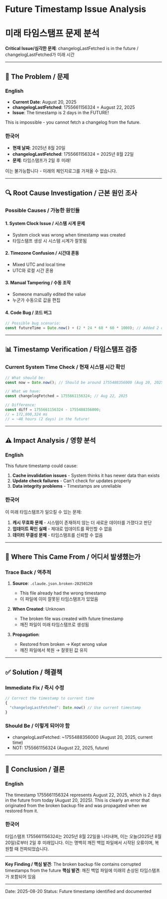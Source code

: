 # Future Timestamp Issue Analysis
# 미래 타임스탬프 문제 분석

**Critical Issue/심각한 문제**: changelogLastFetched is in the future / changelogLastFetched가 미래 시간

---

## 🚨 The Problem / 문제

### English
- **Current Date**: August 20, 2025
- **changelogLastFetched**: 1755661156324 = August 22, 2025
- **Issue**: The timestamp is 2 days in the FUTURE!

This is impossible - you cannot fetch a changelog from the future.

### 한국어
- **현재 날짜**: 2025년 8월 20일
- **changelogLastFetched**: 1755661156324 = 2025년 8월 22일
- **문제**: 타임스탬프가 2일 후 미래!

이는 불가능합니다 - 미래의 체인지로그를 가져올 수 없습니다.

---

## 🔍 Root Cause Investigation / 근본 원인 조사

### Possible Causes / 가능한 원인들

#### 1. System Clock Issue / 시스템 시계 문제
- System clock was wrong when timestamp was created
- 타임스탬프 생성 시 시스템 시계가 잘못됨

#### 2. Timezone Confusion / 시간대 혼동
- Mixed UTC and local time
- UTC와 로컬 시간 혼용

#### 3. Manual Tampering / 수동 조작
- Someone manually edited the value
- 누군가 수동으로 값을 편집

#### 4. Code Bug / 코드 버그
```javascript
// Possible bug scenario:
const futureTime = Date.now() + (2 * 24 * 60 * 60 * 1000); // Added 2 days by mistake
```

---

## 📊 Timestamp Verification / 타임스탬프 검증

### Current System Time Check / 현재 시스템 시간 확인
```javascript
// What should be:
const now = Date.now(); // Should be around 1755488356000 (Aug 20, 2025)

// What we have:
const changelogFetched = 1755661156324; // Aug 22, 2025

// Difference:
const diff = 1755661156324 - 1755488356000;
// = 172,800,324 ms
// = ~48 hours (2 days) in the future!
```

---

## ⚠️ Impact Analysis / 영향 분석

### English
This future timestamp could cause:
1. **Cache invalidation issues** - System thinks it has newer data than exists
2. **Update check failures** - Can't check for updates properly
3. **Data integrity problems** - Timestamps are unreliable

### 한국어
이 미래 타임스탬프가 일으킬 수 있는 문제:
1. **캐시 무효화 문제** - 시스템이 존재하지 않는 더 새로운 데이터를 가졌다고 판단
2. **업데이트 확인 실패** - 제대로 업데이트를 확인할 수 없음
3. **데이터 무결성 문제** - 타임스탬프를 신뢰할 수 없음

---

## 🔧 Where This Came From / 어디서 발생했는가

### Trace Back / 역추적

1. **Source**: `.claude.json.broken-20250120`
   - This file already had the wrong timestamp
   - 이 파일에 이미 잘못된 타임스탬프가 있었음

2. **When Created**: Unknown
   - The broken file was created with future timestamp
   - 깨진 파일이 미래 타임스탬프로 생성됨

3. **Propagation**: 
   - Restored from broken → Kept wrong value
   - 깨진 파일에서 복원 → 잘못된 값 유지

---

## ✅ Solution / 해결책

### Immediate Fix / 즉시 수정
```javascript
// Correct the timestamp to current time
{
  "changelogLastFetched": Date.now() // Use current timestamp
}
```

### Should Be / 이렇게 되어야 함
- changelogLastFetched: ~1755488356000 (August 20, 2025, current time)
- NOT: 1755661156324 (August 22, 2025, future)

---

## 🎯 Conclusion / 결론

### English
The timestamp 1755661156324 represents August 22, 2025, which is 2 days in the future from today (August 20, 2025). This is clearly an error that originated from the broken backup file and was propagated when we restored from it.

### 한국어
타임스탬프 1755661156324는 2025년 8월 22일을 나타내며, 이는 오늘(2025년 8월 20일)로부터 2일 후 미래입니다. 이는 명백히 깨진 백업 파일에서 시작된 오류이며, 복원할 때 전파되었습니다.

---

**Key Finding / 핵심 발견**: The broken backup file contains corrupted timestamps from the future
**핵심 발견**: 깨진 백업 파일에 미래의 손상된 타임스탬프가 포함되어 있음

---

Date: 2025-08-20
Status: Future timestamp identified and documented